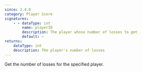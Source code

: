 ```yaml
---
since: 2.4.0
category: Player Score
signatures:
    - - dataType: int
        name: playerID
        description: The player whose number of losses to get
        default: ~
returns:
    dataType: int
    description: The player's number of losses
---
```


Get the number of losses for the specified player.
